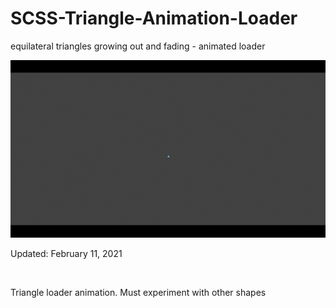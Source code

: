 # SCSS-Triangle-Animation-Loader
equilateral triangles growing out and fading - animated loader

<img src='triangles.gif'>
<p> Updated: February 11, 2021 </p> <br>
<p> Triangle loader animation. Must experiment with other shapes </p>
